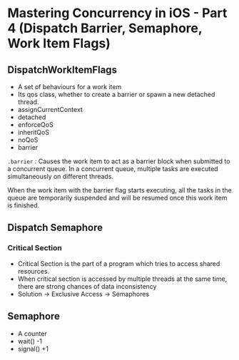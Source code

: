 # Mastering Concurrency in iOS - Part 4 (Dispatch Barrier, Semaphore, Work Item Flags)

## DispatchWorkItemFlags
- A set of behaviours for a work item
- Its qos class, whether to create a barrier or spawn a new detached thread.
- assignCurrentContext
- detached
- enforceQoS
- inheritQoS
- noQoS
- barrier

`.barrier` : Causes the work item to act as a barrier block when submitted to a concurrent queue. In a concurrent queue, multiple tasks are executed simultaneously on different threads.

When the work item with the barrier flag starts executing, all the tasks in the queue are temporarily suspended and will be resumed once this work item is finished.

## Dispatch Semaphore

### Critical Section
- Critical Section is the part of a program which tries to access shared resources.
- When critical section is accessed by multiple threads at the same time, there are strong chances of data inconsistency
- Solution -> Exclusive Access -> Semaphores

## Semaphore
- A counter
- wait() -1
- signal() +1
